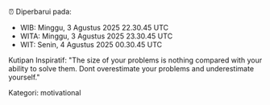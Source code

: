 ⏰ Diperbarui pada:
- WIB: Minggu, 3 Agustus 2025 22.30.45 UTC
- WITA: Minggu, 3 Agustus 2025 23.30.45 UTC
- WIT: Senin, 4 Agustus 2025 00.30.45 UTC

Kutipan Inspiratif:
"The size of your problems is nothing compared with your ability to solve them. Dont overestimate your problems and underestimate yourself."


Kategori: motivational

